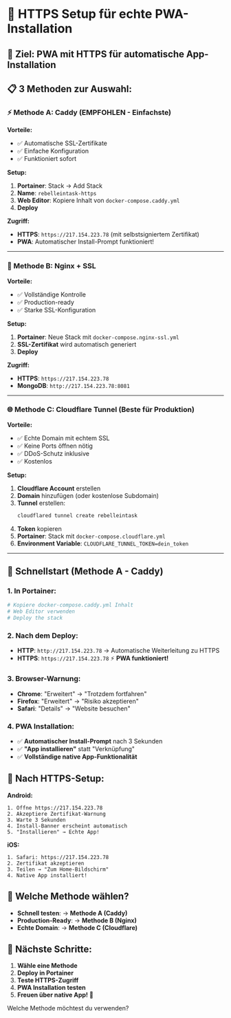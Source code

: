# 🔐 HTTPS Setup für echte PWA-Installation

## 🎯 Ziel: PWA mit HTTPS für automatische App-Installation

## 📋 3 Methoden zur Auswahl:

### ⚡ Methode A: Caddy (EMPFOHLEN - Einfachste)

**Vorteile:**
- ✅ Automatische SSL-Zertifikate
- ✅ Einfache Konfiguration
- ✅ Funktioniert sofort

**Setup:**
1. **Portainer**: Stack → Add Stack
2. **Name**: `rebelleintask-https`
3. **Web Editor**: Kopiere Inhalt von `docker-compose.caddy.yml`
4. **Deploy**

**Zugriff:**
- **HTTPS**: `https://217.154.223.78` (mit selbstsigniertem Zertifikat)
- **PWA**: Automatischer Install-Prompt funktioniert!

---

### 🔧 Methode B: Nginx + SSL

**Vorteile:**
- ✅ Vollständige Kontrolle
- ✅ Production-ready
- ✅ Starke SSL-Konfiguration

**Setup:**
1. **Portainer**: Neue Stack mit `docker-compose.nginx-ssl.yml`
2. **SSL-Zertifikat** wird automatisch generiert
3. **Deploy**

**Zugriff:**
- **HTTPS**: `https://217.154.223.78`
- **MongoDB**: `http://217.154.223.78:8081`

---

### 🌐 Methode C: Cloudflare Tunnel (Beste für Produktion)

**Vorteile:**
- ✅ Echte Domain mit echtem SSL
- ✅ Keine Ports öffnen nötig
- ✅ DDoS-Schutz inklusive
- ✅ Kostenlos

**Setup:**
1. **Cloudflare Account** erstellen
2. **Domain** hinzufügen (oder kostenlose Subdomain)
3. **Tunnel** erstellen:
   ```bash
   cloudflared tunnel create rebelleintask
   ```
4. **Token** kopieren
5. **Portainer**: Stack mit `docker-compose.cloudflare.yml`
6. **Environment Variable**: `CLOUDFLARE_TUNNEL_TOKEN=dein_token`

---

## 🚀 Schnellstart (Methode A - Caddy)

### 1. In Portainer:
```yaml
# Kopiere docker-compose.caddy.yml Inhalt
# Web Editor verwenden
# Deploy the stack
```

### 2. Nach dem Deploy:
- **HTTP**: `http://217.154.223.78` → Automatische Weiterleitung zu HTTPS
- **HTTPS**: `https://217.154.223.78` ⚡ **PWA funktioniert!**

### 3. Browser-Warnung:
- **Chrome**: "Erweitert" → "Trotzdem fortfahren"
- **Firefox**: "Erweitert" → "Risiko akzeptieren"
- **Safari**: "Details" → "Website besuchen"

### 4. PWA Installation:
- ✅ **Automatischer Install-Prompt** nach 3 Sekunden
- ✅ **"App installieren"** statt "Verknüpfung"
- ✅ **Vollständige native App-Funktionalität**

## 📱 Nach HTTPS-Setup:

**Android:**
```
1. Öffne https://217.154.223.78
2. Akzeptiere Zertifikat-Warnung
3. Warte 3 Sekunden
4. Install-Banner erscheint automatisch
5. "Installieren" → Echte App!
```

**iOS:**
```
1. Safari: https://217.154.223.78
2. Zertifikat akzeptieren
3. Teilen → "Zum Home-Bildschirm"
4. Native App installiert!
```

## 🔧 Welche Methode wählen?

- **Schnell testen**: → **Methode A (Caddy)**
- **Production-Ready**: → **Methode B (Nginx)**  
- **Echte Domain**: → **Methode C (Cloudflare)**

## 📝 Nächste Schritte:

1. **Wähle eine Methode**
2. **Deploy in Portainer**
3. **Teste HTTPS-Zugriff**  
4. **PWA Installation testen**
5. **Freuen über native App! 🎉**

Welche Methode möchtest du verwenden?
